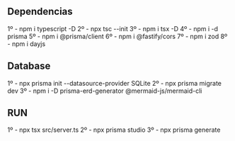 ## Dependencias 

1º - npm i typescript -D
2º - npx tsc --init
3º - npm i tsx -D
4º - npm i -d prisma
5º - npm i @prisma/client
6º - npm i @fastify/cors
7º - npm i zod
8º - npm i dayjs

## Database 
1º - npx prisma init --datasource-provider SQLite
2º - npx prisma migrate dev
3º - npm i -D prisma-erd-generator @mermaid-js/mermaid-cli
## RUN
1º - npx tsx src/server.ts
2º - npx prisma studio
3º - npx prisma generate